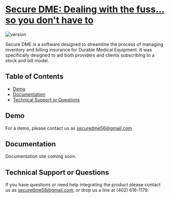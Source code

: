 # [Secure DME: Dealing with the fuss... so you don't have to](https://github.com/jdavidson018/secure-dme)

![version](https://img.shields.io/badge/version-0.0.1-blue.svg)

Secure DME is a software designed to streamline the process of managing inventory and billing insurance for Durable Medical Equipment. It was specifically designed to aid both providers and clients subscribing to a stock and bill model. 

## Table of Contents

* [Demo](#demo)
* [Documentation](#documentation)
* [Technical Support or Questions](#technical-support-or-questions)

## Demo

For a demo, please contact us as securedme56@gmail.com

## Documentation
Documentation site coming soon.

## Technical Support or Questions
If you have questions or need help integrating the product please contact us as securedme56@gmail.com, or drop us a line at (402) 616-1179.